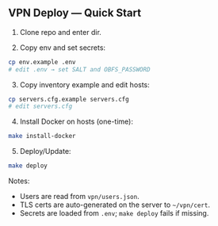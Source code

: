 ## VPN Deploy — Quick Start

1. Clone repo and enter dir.

2. Copy env and set secrets:
```bash
cp env.example .env
# edit .env → set SALT and OBFS_PASSWORD
```

3. Copy inventory example and edit hosts:
```bash
cp servers.cfg.example servers.cfg
# edit servers.cfg
```

4. Install Docker on hosts (one-time):
```bash
make install-docker
```

5. Deploy/Update:
```bash
make deploy
```

Notes:
- Users are read from `vpn/users.json`.
- TLS certs are auto-generated on the server to `~/vpn/cert`.
- Secrets are loaded from `.env`; `make deploy` fails if missing.
